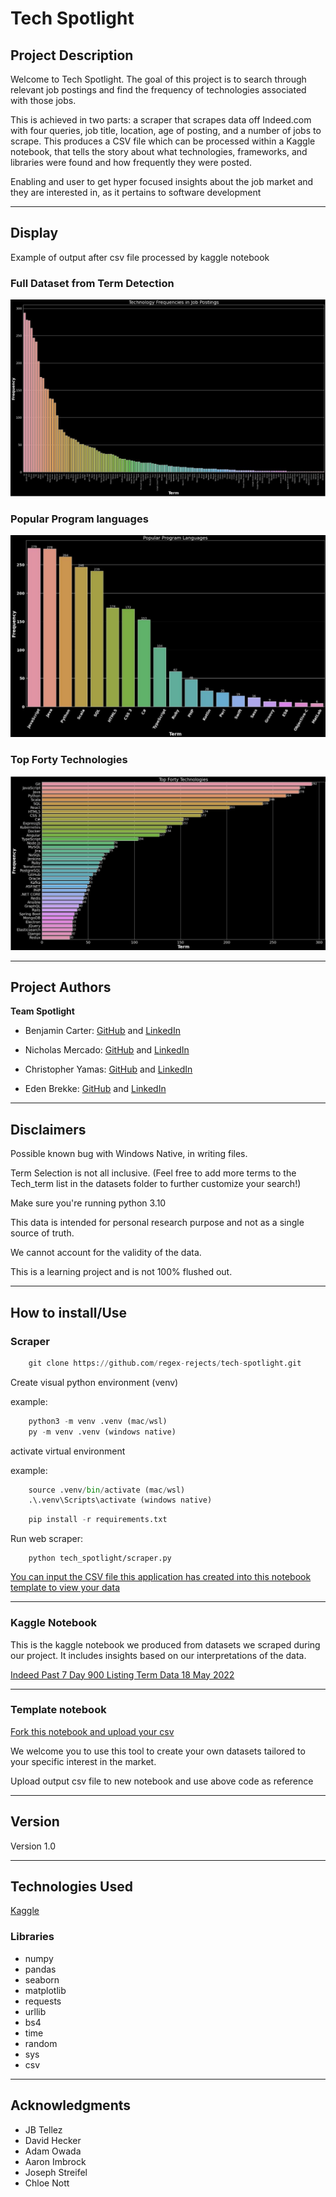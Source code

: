 # Tech Spotlight

## Project Description

Welcome to Tech Spotlight. The goal of this project is to search through relevant job postings and find the frequency of technologies associated with those jobs.

This is achieved in two parts: a scraper that scrapes data off Indeed.com with four queries, job title, location, age of posting, and a number of jobs to scrape. This produces a CSV file which can be processed within a  Kaggle notebook, that tells the story about what technologies, frameworks, and libraries were found and how frequently they were posted.

Enabling and user to get hyper focused insights about the job market and they are interested in, as it pertains to software development
___
## Display


Example of output after csv file processed by kaggle notebook

### Full Dataset from Term Detection

![Technology_Frequencies_full_dataset](assets/Technology_Frequencies_full_dataset.JPG)

### Popular Program languages

![Popular_Program_lang](assets/Popular_Program_lang.JPG)

### Top Forty Technologies

![Top_Forty_Tech](assets/Top_Forty_Tech.JPG)
___

## Project Authors

**Team Spotlight**

- Benjamin Carter: [GitHub](https://github.com/MotoBenny) and [LinkedIn](https://www.linkedin.com/in/benjamin-carter-dev/)

- Nicholas Mercado: [GitHub](https://github.com/Nicholas-Mercado) and [LinkedIn](https://www.linkedin.com/in/nicholasmercado/)

- Christopher Yamas: [GitHub](https://github.com/chrisyamas)  and [LinkedIn](https://www.linkedin.com/in/chrisyamas/)

- Eden Brekke: [GitHub](https://github.com/eden-brekke) and [LinkedIn](https://www.linkedin.com/in/eden-brekke/)

___

## Disclaimers

Possible known bug with Windows Native, in writing files.

Term Selection is not all inclusive. (Feel free to add more terms to the Tech_term list in the datasets folder to further customize your search!)

Make sure you're running python 3.10

This data is intended for personal research purpose and not as a single source of truth.

We cannot account for the validity of the data.

This is a learning project and is not 100% flushed out.

___

## How to install/Use

### Scraper

```py
    git clone https://github.com/regex-rejects/tech-spotlight.git
```

Create visual python environment (venv)

example:

```py
    python3 -m venv .venv (mac/wsl)
    py -m venv .venv (windows native)
```

activate virtual environment

example:

```py
    source .venv/bin/activate (mac/wsl)
    .\.venv\Scripts\activate (windows native)
```

```py
    pip install -r requirements.txt
```

Run web scraper:

```
    python tech_spotlight/scraper.py
```

[You can input the CSV file this application has created into this notebook template to view your data](https://www.kaggle.com/code/edenbrekke/tech-spotlight-indeed-web-scraper-template/notebook)

___

### Kaggle Notebook

This is the kaggle notebook we produced from datasets we scraped during our project. It includes insights based on our interpretations of the data.  

[Indeed Past 7 Day 900 Listing Term Data 18 May 2022](https://www.kaggle.com/code/edenbrekke/tech-spotlight-indeed-data-18may2022/notebook)

___

### Template notebook

[Fork this notebook and upload your csv](https://www.kaggle.com/code/edenbrekke/tech-spotlight-indeed-web-scraper-template/notebook)

We welcome you to use this tool to create your own datasets tailored to your specific interest in the market.

Upload output csv file to new notebook and use above code as reference

___

## Version

Version 1.0

___

## Technologies Used

[Kaggle](https://www.kaggle.com/)

### Libraries

- numpy
- pandas
- seaborn
- matplotlib
- requests
- urllib
- bs4
- time
- random
- sys
- csv

___

## Acknowledgments

- JB Tellez
- David Hecker
- Adam Owada
- Aaron Imbrock
- Joseph Streifel
- Chloe Nott
